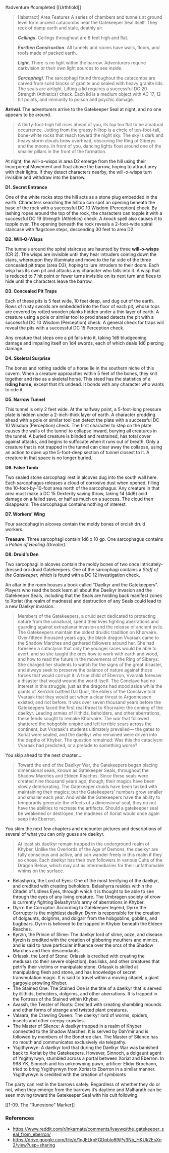  #adventure #completed [[Urthhold]]

>[!abstract] Area Features
>A series of chambers and tunnels at ground level form ancient catacombs near the Gatekeeper Seal itself. They reek of damp earth and stale, deathly air.
>
>***Ceilings***. Ceilings throughout are 8 feet high and flat.
>
>***Earthen Construction***. All tunnels and rooms have walls, floors, and roofs made of packed earth.
>
>***Light***. There is no light within the barrow. Adventurers require darkvision or their own light sources to see inside.
>
>***Sarcophagi***. The sarcophagi found throughout the catacombs are carved from solid blocks of granite and sealed with heavy granite lids. The seals are airtight. Lifting a lid requires a successful DC 20 Strength (Athletics) check. Each lid is a medium object with AC 17, 12 hit points, and immunity to poison and psychic damage.

**Arrival**. The adventurers arrive to the Gatekeeper Seal at night, and no one appears to be around.

> A thirty-foot-high hill rises ahead of you, its top too flat to be a natural occurrence. Jutting from the grassy hilltop is a circle of ten-foot-tall, bone-white rocks that reach toward the night sky. The sky is dark and heavy storm clouds brew overhead, obscuring the Ring of Siberys and the moons. In front of you, dancing lights float around one of the smaller pillars in the front of the formation.

At night, the will-o-wisps in area D2 emerge from the hill using their Incorporeal Movement and float above the barrow, hoping to attract prey with their lights. If they detect characters nearby, the will-o-wisps turn invisible and withdraw into the barrow.

**D1. Secret Entrance**

One of the white rocks atop the hill acts as a stone plug embedded in the earth. Characters searching the hilltop can spot an opening beneath the base of the rock with a successful DC 10 Wisdom (Perception) check. By lashing ropes around the top of the rock, the characters can topple it with a successful DC 19 Strength (Athletics) check. A *knock* spell also causes it to topple over. The opening beneath the rock reveals a 2-foot-wide spiral staircase with flagstone steps, descending 30 feet to area D2.

**D2. Will-O-Wisps**

The tunnels around the spiral staircase are haunted by three **will-o-wisps** (CR 2). The wisps are invisible until they hear intruders coming down the stairs, whereupon they illuminate and move to the far side of the three concealed pit traps (area D3), hoping to lure intruders to their doom. Each wisp has its own pit and attacks any character who falls into it. A wisp that is reduced to 7 hit point or fewer turns invisible on its next turn and flees to hide until the characters leave the barrow.

**D3. Concealed Pit Traps**

Each of these pits is 5 feet wide, 10 feet deep, and dug out of the earth. Rows of rusty swords are embedded into the floor of each pit, whose tops are covered by rotted wooden planks hidden under a thin layer of earth. A creature using a pole or similar tool to prod ahead detects the pit with a successful DC 10 Wisdom (Perception) check. A general check for traps will reveal the pits with a successful DC 15 Perception check.

Any creature that steps one a pit falls into it, taking 1d6 bludgeoning damage and impaling itself on 1d4 swords, each of which deals 1d6 piercing damage.

**D4. Skeletal Surprise**

The bones and rotting saddle of a horse lie in the southern niche of this cavern. When a creature approaches within 5 feet of the bones, they knit together and rise as a skeletal horse. This steed has the statistics of a **riding horse**, except that it’s undead. It bonds with any character who wants to ride it.

**D5. Narrow Tunnel**

This tunnel is only 2 feet wide. At the halfway point, a 5-foot-long pressure plate is hidden under a 2-inch-thick layer of earth. A character prodding ahead with a pole or similar tool can detect the plate with a successful DC 10 Wisdom (Perception) check. The first character to step on the plate causes the walls of the tunnel to collapse inward, burying all creatures in the tunnel. A buried creature is blinded and restrained, has total cover against attacks, and begins to suffocate when it runs out of breath. Only a creature that is not trapped in the tunnel can clear away the collapse, using an action to open up the 5-foot-deep section of tunnel closest to it. A creature in that space is no longer buried.

**D6. False Tomb**

Two sealed stone sarcophagi rest in alcoves dug into the south wall here. Each sarcophagus releases a cloud of corrosive dust when opened, filling the 10-foot-by-10-foot area north of the sarcophagus. Any creature in that area must make a DC 15 Dexterity saving throw, taking 14 (4d6) acid damage on a failed save, or half as much on a success. The cloud then disappears. The sarcophagus contains nothing of interest.

**D7. Workers’ Wing**

Four sarcophagi in alcoves contain the moldy bones of orcish druid workers.

**Treasure**. Three sarcophagi contain 1d6 x 10 gp. One sarcophagus contains a *Potion of Healing (Greater).*

**D8. Druid’s Den**

Two sarcophagi in alcoves contain the moldy bones of two once intricately-dressed orc druid Gatekeepers. One of the sarcophagi contains a *Staff of the Gatekeeper,* which is found with a DC 12 Investigation check.

An altar in the room houses a book called “Daelkyr and the Gatekeepers”. Players who read the book learn all about the Daelkyr invasion and the Gatekeeper Seals, including that the Seals are holding back manifest zones to Xoriat (the realm of madness) and destruction of any Seals could lead to a new Daelkyr invasion.

> Members of the Gatekeepers, a druid sect dedicated to protecting nature from the unnatural, spend their lives fighting aberrations and guarding against extraplanar invasion and the release of ancient evils.
> The Gatekeepers maintain the oldest druidic tradition on Khorvaire. Over fifteen thousand years ago, the black dragon Vvaraak came to the Shadow Marches and gathered followers around her. She had foreseen a cataclysm that only the younger races would be able to avert, and so she taught the orcs how to work with earth and wood, and how to read the future in the movements of the Ring of Siberys. She charged her students to watch for the signs of the great disaster, and always seek to preserve the balance of nature against those forces that would corrupt it.
> A true child of Eberron, Vvaraak foresaw a disaster that would wound the world itself. The Conclave had no interest in this struggle; just as the dragons had stood aside while the giants of Xen’drik battled Dal Quor, the elders of the Conclave told Vvaraak that they would act when a clear threat to Argonnessen existed, and not before.
> It was over seven thousand years before the Gatekeepers faced the first real threat to Khorvaire: the coming of the daelkyr. Leading armies of illithids, beholders, and other aberrations, these fends sought to remake Khorvaire. The war that followed shattered the hobgoblin empire and left terrible scars across the continent, but Vvaraak's students ultimately prevailed— the gates to Xoriat were sealed, and the daelkyr who remained were driven into the depths of Khyber. The question remained: Was this the cataclysm Vvaraak had predicted, or a prelude to something worse?

You skip ahead to the next chapter….

> Toward the end of the Daelkyr War, the Gatekeepers began placing dimensional seals, known as Gatekeeper Seals, throughout the Shadow Marches and Eldeen Reaches. Since these seals were created nine thousand years ago, though, their magics have been slowly deteriorating. The Gatekeeper druids have been tasked with maintaining their magics; but the Gatekeepers' numbers grow smaller and smaller each year. And while the Gatekeepers have the ability to temporarily generate the effects of a dimensional seal, they do not have the abilities to recreate the artifacts. Should a gatekeeper seal be weakened or destroyed, the madness of Xoriat would once again seep into Eberron.

You skim the next few chapters and encounter pictures and descriptions of several of what you can only guess are daelkyr.

> At least six daelkyr remain trapped in the underground realm of Khyber. Unlike the Overlords of the Age of Demons, the daelkyr are fully conscious and active, and can wander freely in this realm if they so chose. Each daelkyr has their own followers in various Cults of the Dragon Below, which may act as intermediaries for their unfathomable whims on the surface.

- Belashyrra, the Lord of Eyes: One of the most terrifying of the daelkyr, and credited with creating beholders. Belashyrra resides within the Citadel of Lidless Eyes, through which it is thought to be able to see through the eyes of any living creature. The Umbragen society of drow is currently fighting Belashyrra's army of aberrations in Khyber.
- Dyrrn the Corruptor: According to Gatekeeper legend, Dyrrn the Corruptor is the mightiest daelkyr. Dyrrn is responsible for the creation of dolgaunts, dolgrims, and dolgarr from the hobgoblins, goblins, and bugbears. Dyrrn is believed to be trapped in Khyber beneath the Eldeen Reaches.
- Kyrzin, the Prince of Slime: The daelkyr lord of slime, ooze, and disease. Kyrzin is credited with the creation of gibbering mouthers and mimics, and is said to have particular influence over the orcs of the Shadow Marches and their descendants.
- Orlassk, the Lord of Stone: Orlassk is credited with creating the medusas (to their severe objection), basilisks, and other creatures that petrify their victims or manipulate stone. Orlassk is skilled at manipulating flesh and stone, and has knowledge of secret transmutation magic. It is said to travel within a moving citadel, a giant gargoyle prowling Khyber.
- The Stained One: The Stained One is the title of a daelkyr that is served by illithids, beholders, dolgrims, and other aberrations. It is trapped in the Fortress of the Stained within Khyber.
- Avassh, the Twister of Roots: Credited with creating shambling mounds and other forms of strange and twisted plant creatures.
- Valaara, the Crawling Queen: The daelkyr lord of worms, spiders, insects and other creepy-crawlies.
- The Master of Silence: A daelkyr trapped in a realm of Khyber connected to the Shadow Marches. It is served by Dah'mir and is followed by members of the Bonetree clan. The Master of Silence has no mouth and communicates exclusively via telepathy.
- Ysgithyrwyn: A daelkyr lord that during the Daelkyr War was banished back to Xoriat by the Gatekeepers. However, Sinnoch, a dolgaunt agent of Ysgithyrwyn, stumbled across a portal between Xoriat and Eberron. In 998 YK, Sinnoch and his unknowning pawn, artificer Elidyr Brochann, tried to bring Ysgithyrwyn from Xoriat to Eberron in a similar manner. Ysgithyrwyn is credited with the creation of symbionts

The party can rest in the barrows safely. Regardless of whether they do or not, when they emerge from the barrows it’s daytime and Malharath can be seen moving toward the Gatekeeper Seal with his cult following.

[[1-09. The “Runestone” Marker]]

### References

* https://www.reddit.com/r/inkarnate/comments/lyaywq/the_gatekeeper_seal_from_eberron/
* https://drive.google.com/file/d/1qJELkpFGDpbIo69jPy3Nb_HKUk2EsXn2/view?usp=sharing
